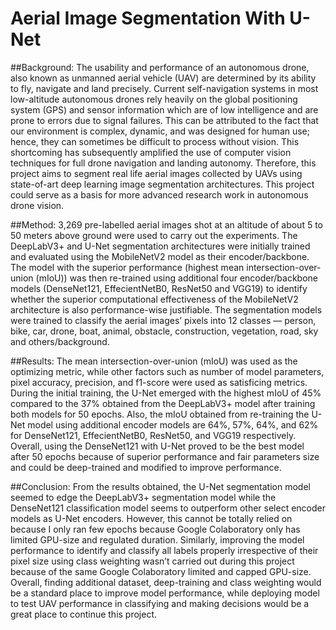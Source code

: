 # Aerial Image Segmentation With U-Net

##Background:
The usability and performance of an autonomous drone, also known as unmanned aerial vehicle (UAV) are determined by its ability to fly, navigate and land precisely. Current self-navigation systems in most low-altitude autonomous drones rely heavily on the global positioning system (GPS) and sensor information which are of low intelligence and are prone to errors due to signal failures. This can be attributed to the fact that our environment is complex, dynamic, and was designed for human use; hence, they can sometimes be difficult to process without vision. This shortcoming has subsequently amplified the use of computer vision techniques for full drone navigation and landing autonomy. Therefore, this project aims to segment real life aerial images collected by UAVs using state-of-art deep learning image segmentation architectures. This project could serve as a basis for more advanced research work in autonomous drone vision.

##Method:
3,269 pre-labelled aerial images shot at an altitude of about 5 to 50 meters above ground were used to carry out the experiments. The DeepLabV3+ and U-Net segmentation architectures were initially trained and evaluated using the MobileNetV2 model as their encoder/backbone. The model with the superior performance (highest mean intersection-over-union (mIoU)) was then re-trained using additional four encoder/backbone models (DenseNet121, EffecientNetB0, ResNet50 and VGG19) to identify whether the superior computational effectiveness of the MobileNetV2 architecture is also performance-wise justifiable. The segmentation models were trained to classify the aerial images’ pixels into 12 classes — person, bike, car, drone, boat, animal, obstacle, construction, vegetation, road, sky and others/background.

##Results: 
The mean intersection-over-union (mIoU) was used as the optimizing metric, while other factors such as number of model parameters, pixel accuracy, precision, and f1-score were used as satisficing metrics. During the initial training, the U-Net emerged with the highest mIoU of 45% compared to the 37% obtained from the DeepLabV3+ model after training both models for 50 epochs. Also, the mIoU obtained from re-training the U-Net model using additional encoder models are 64%, 57%, 64%, and 62% for DenseNet121, EffecientNetB0, ResNet50, and VGG19 respectively. Overall, using the DenseNet121 with U-Net proved to be the best model after 50 epochs because of superior performance and fair parameters size and could be deep-trained and modified to improve performance.

##Conclusion:
From the results obtained, the U-Net segmentation model seemed to edge the DeepLabV3+ segmentation model while the DenseNet121 classification model seems to outperform other select encoder models as U-Net encoders. However, this cannot be totally relied on because I only ran few epochs because Google Colaboratory only has limited GPU-size and regulated duration. Similarly, improving the model performance to identify and classify all labels properly irrespective of their pixel size using class weighting wasn’t carried out during this project because of the same Google Colaboratory limited and capped GPU-size. Overall, finding additional dataset, deep-training and class weighting would be a standard place to improve model performance, while deploying model to test UAV performance in classifying and making decisions would be a great place to continue this project.
